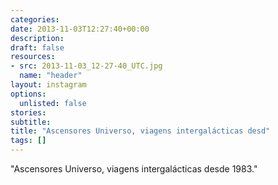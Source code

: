 ```yaml
---
categories:
date: 2013-11-03T12:27:40+00:00
description:
draft: false
resources:
- src: 2013-11-03_12-27-40_UTC.jpg
  name: "header"
layout: instagram
options:
  unlisted: false
stories:
subtitle:
title: "Ascensores Universo, viagens intergalácticas desd"
tags: []
---
```


"Ascensores Universo, viagens intergalácticas desde 1983."
